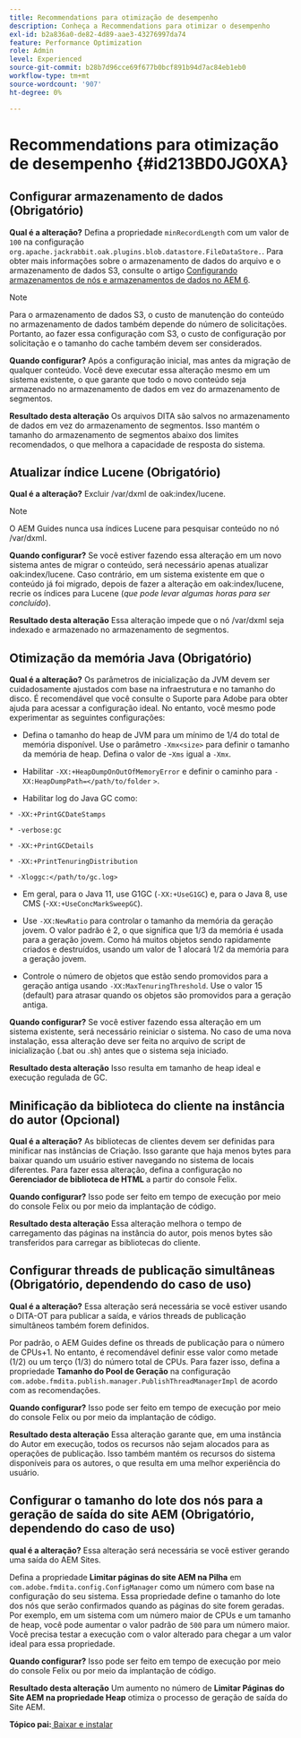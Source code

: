 ```yaml
---
title: Recommendations para otimização de desempenho
description: Conheça a Recommendations para otimizar o desempenho
exl-id: b2a836a0-de82-4d89-aae3-43276997da74
feature: Performance Optimization
role: Admin
level: Experienced
source-git-commit: b28b7d96cce69f677b0bcf891b94d7ac84eb1eb0
workflow-type: tm+mt
source-wordcount: '907'
ht-degree: 0%

---
```


# Recommendations para otimização de desempenho {#id213BD0JG0XA}

## Configurar armazenamento de dados \(Obrigatório\)

**Qual é a alteração?**
Defina a propriedade `minRecordLength` com um valor de `100` na configuração `org.apache.jackrabbit.oak.plugins.blob.datastore.FileDataStore.`. Para obter mais informações sobre o armazenamento de dados do arquivo e o armazenamento de dados S3, consulte o artigo [Configurando armazenamentos de nós e armazenamentos de dados no AEM 6](https://helpx.adobe.com/br/experience-manager/6-5/sites/deploying/using/data-store-config.html).

>[!NOTE]
>
> Para o armazenamento de dados S3, o custo de manutenção do conteúdo no armazenamento de dados também depende do número de solicitações. Portanto, ao fazer essa configuração com S3, o custo de configuração por solicitação e o tamanho do cache também devem ser considerados.

**Quando configurar?**
Após a configuração inicial, mas antes da migração de qualquer conteúdo. Você deve executar essa alteração mesmo em um sistema existente, o que garante que todo o novo conteúdo seja armazenado no armazenamento de dados em vez do armazenamento de segmentos.

**Resultado desta alteração**
Os arquivos DITA são salvos no armazenamento de dados em vez do armazenamento de segmentos. Isso mantém o tamanho do armazenamento de segmentos abaixo dos limites recomendados, o que melhora a capacidade de resposta do sistema.

## Atualizar índice Lucene \(Obrigatório\)

**Qual é a alteração?**
Excluir /var/dxml de oak:index/lucene.

>[!NOTE]
>
> O AEM Guides nunca usa índices Lucene para pesquisar conteúdo no nó /var/dxml.

**Quando configurar?**
Se você estiver fazendo essa alteração em um novo sistema antes de migrar o conteúdo, será necessário apenas atualizar oak:index/lucene. Caso contrário, em um sistema existente em que o conteúdo já foi migrado, depois de fazer a alteração em oak:index/lucene, recrie os índices para Lucene \(*que pode levar algumas horas para ser concluído*\).

**Resultado desta alteração**
Essa alteração impede que o nó /var/dxml seja indexado e armazenado no armazenamento de segmentos.

## Otimização da memória Java \(Obrigatório\)

**Qual é a alteração?**
Os parâmetros de inicialização da JVM devem ser cuidadosamente ajustados com base na infraestrutura e no tamanho do disco. É recomendável que você consulte o Suporte para Adobe para obter ajuda para acessar a configuração ideal. No entanto, você mesmo pode experimentar as seguintes configurações:

- Defina o tamanho do heap de JVM para um mínimo de 1/4 do total de memória disponível. Use o parâmetro `-Xmx<size>` para definir o tamanho da memória de heap. Defina o valor de -`Xms` igual a `-Xmx`.

- Habilitar `-XX:+HeapDumpOnOutOfMemoryError` e definir o caminho para `-XX:HeapDumpPath=</path/to/folder` `>`.

- Habilitar log do Java GC como:

`* -XX:+PrintGCDateStamps`

`* -verbose:gc`

`* -XX:+PrintGCDetails`

`* -XX:+PrintTenuringDistribution`

`* -Xloggc:</path/to/gc.log>`

- Em geral, para o Java 11, use G1GC \(`-XX:+UseG1GC`\) e, para o Java 8, use CMS \(-`XX:+UseConcMarkSweepGC`\).

- Use `-XX:NewRatio` para controlar o tamanho da memória da geração jovem. O valor padrão é 2, o que significa que 1/3 da memória é usada para a geração jovem. Como há muitos objetos sendo rapidamente criados e destruídos, usando um valor de 1 alocará 1/2 da memória para a geração jovem.

- Controle o número de objetos que estão sendo promovidos para a geração antiga usando `-XX:MaxTenuringThreshold`. Use o valor 15 \(default\) para atrasar quando os objetos são promovidos para a geração antiga.

**Quando configurar?**
Se você estiver fazendo essa alteração em um sistema existente, será necessário reiniciar o sistema. No caso de uma nova instalação, essa alteração deve ser feita no arquivo de script de inicialização \(.bat ou .sh\) antes que o sistema seja iniciado.

**Resultado desta alteração**
Isso resulta em tamanho de heap ideal e execução regulada de GC.

## Minificação da biblioteca do cliente na instância do autor \(Opcional\)

**Qual é a alteração?**
As bibliotecas de clientes devem ser definidas para minificar nas instâncias de Criação. Isso garante que haja menos bytes para baixar quando um usuário estiver navegando no sistema de locais diferentes. Para fazer essa alteração, defina a configuração no **Gerenciador de biblioteca de HTML** a partir do console Felix.

**Quando configurar?**
Isso pode ser feito em tempo de execução por meio do console Felix ou por meio da implantação de código.

**Resultado desta alteração**
Essa alteração melhora o tempo de carregamento das páginas na instância do autor, pois menos bytes são transferidos para carregar as bibliotecas do cliente.

## Configurar threads de publicação simultâneas \(Obrigatório, dependendo do caso de uso\)

**Qual é a alteração?**
Essa alteração será necessária se você estiver usando o DITA-OT para publicar a saída, e vários threads de publicação simultâneos também forem definidos.

Por padrão, o AEM Guides define os threads de publicação para o número de CPUs+1. No entanto, é recomendável definir esse valor como metade \(1/2\) ou um terço \(1/3\) do número total de CPUs. Para fazer isso, defina a propriedade **Tamanho do Pool de Geração** na configuração `com.adobe.fmdita.publish.manager.PublishThreadManagerImpl` de acordo com as recomendações.

**Quando configurar?**
Isso pode ser feito em tempo de execução por meio do console Felix ou por meio da implantação de código.

**Resultado desta alteração**
Essa alteração garante que, em uma instância do Autor em execução, todos os recursos não sejam alocados para as operações de publicação. Isso também mantém os recursos do sistema disponíveis para os autores, o que resulta em uma melhor experiência do usuário.

## Configurar o tamanho do lote dos nós para a geração de saída do site AEM \(Obrigatório, dependendo do caso de uso\)

**qual é a alteração?**
Essa alteração será necessária se você estiver gerando uma saída do AEM Sites.

Defina a propriedade **Limitar páginas do site AEM na Pilha** em `com.adobe.fmdita.config.ConfigManager` como um número com base na configuração do seu sistema. Essa propriedade define o tamanho do lote dos nós que serão confirmados quando as páginas do site forem geradas. Por exemplo, em um sistema com um número maior de CPUs e um tamanho de heap, você pode aumentar o valor padrão de `500` para um número maior. Você precisa testar a execução com o valor alterado para chegar a um valor ideal para essa propriedade.

**Quando configurar?**
Isso pode ser feito em tempo de execução por meio do console Felix ou por meio da implantação de código.

**Resultado desta alteração**
Um aumento no número de **Limitar Páginas do Site AEM na propriedade Heap** otimiza o processo de geração de saída do Site AEM.


**Tópico pai:**&#x200B;[&#x200B; Baixar e instalar](download-install.md)

